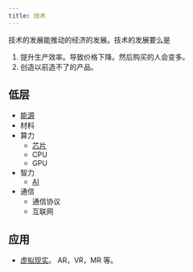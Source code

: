 ```yaml
---
title: 技术
---
```

技术的发展能推动的经济的发展。技术的发展要么是
1. 提升生产效率。导致价格下降。然后购买的人会变多。
2. 创造以前造不了的产品。

## 低层
* [能源](./base/energy/readme.md)
* 材料
* 算力
  * [芯片](./base/computing/chip.md)
  * CPU
  * GPU
* 智力
  * [AI](./base/ai/readme.md)
* 通信
  * 通信协议
  * 互联网

## 应用
* [虚拟现实](./application/vr-related/readme.md)。 AR，VR，MR 等。